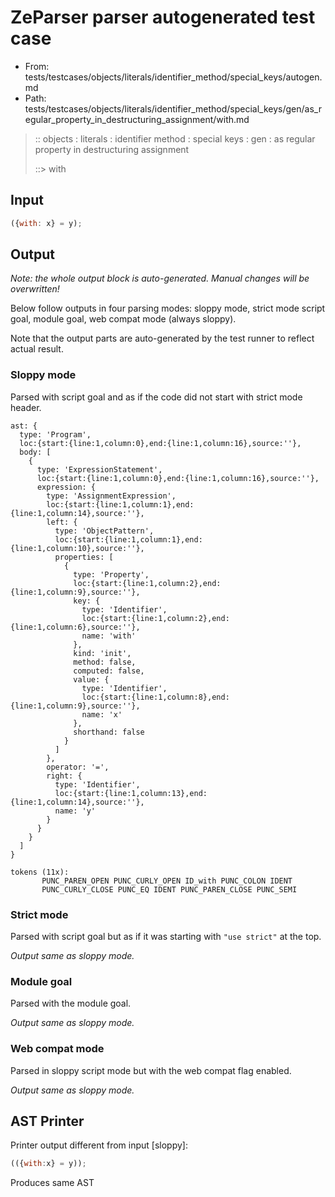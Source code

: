 # ZeParser parser autogenerated test case

- From: tests/testcases/objects/literals/identifier_method/special_keys/autogen.md
- Path: tests/testcases/objects/literals/identifier_method/special_keys/gen/as_regular_property_in_destructuring_assignment/with.md

> :: objects : literals : identifier method : special keys : gen : as regular property in destructuring assignment
>
> ::> with

## Input


`````js
({with: x} = y);
`````

## Output

_Note: the whole output block is auto-generated. Manual changes will be overwritten!_

Below follow outputs in four parsing modes: sloppy mode, strict mode script goal, module goal, web compat mode (always sloppy).

Note that the output parts are auto-generated by the test runner to reflect actual result.

### Sloppy mode

Parsed with script goal and as if the code did not start with strict mode header.

`````
ast: {
  type: 'Program',
  loc:{start:{line:1,column:0},end:{line:1,column:16},source:''},
  body: [
    {
      type: 'ExpressionStatement',
      loc:{start:{line:1,column:0},end:{line:1,column:16},source:''},
      expression: {
        type: 'AssignmentExpression',
        loc:{start:{line:1,column:1},end:{line:1,column:14},source:''},
        left: {
          type: 'ObjectPattern',
          loc:{start:{line:1,column:1},end:{line:1,column:10},source:''},
          properties: [
            {
              type: 'Property',
              loc:{start:{line:1,column:2},end:{line:1,column:9},source:''},
              key: {
                type: 'Identifier',
                loc:{start:{line:1,column:2},end:{line:1,column:6},source:''},
                name: 'with'
              },
              kind: 'init',
              method: false,
              computed: false,
              value: {
                type: 'Identifier',
                loc:{start:{line:1,column:8},end:{line:1,column:9},source:''},
                name: 'x'
              },
              shorthand: false
            }
          ]
        },
        operator: '=',
        right: {
          type: 'Identifier',
          loc:{start:{line:1,column:13},end:{line:1,column:14},source:''},
          name: 'y'
        }
      }
    }
  ]
}

tokens (11x):
       PUNC_PAREN_OPEN PUNC_CURLY_OPEN ID_with PUNC_COLON IDENT
       PUNC_CURLY_CLOSE PUNC_EQ IDENT PUNC_PAREN_CLOSE PUNC_SEMI
`````

### Strict mode

Parsed with script goal but as if it was starting with `"use strict"` at the top.

_Output same as sloppy mode._

### Module goal

Parsed with the module goal.

_Output same as sloppy mode._

### Web compat mode

Parsed in sloppy script mode but with the web compat flag enabled.

_Output same as sloppy mode._

## AST Printer

Printer output different from input [sloppy]:

````js
(({with:x} = y));
````

Produces same AST
